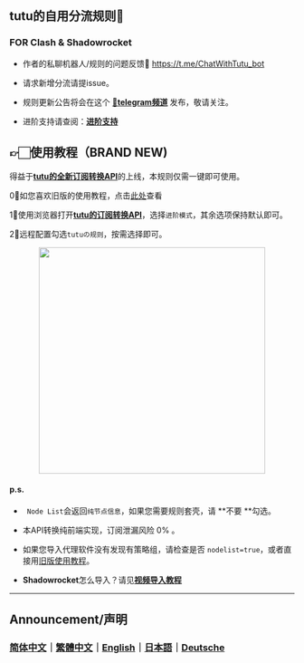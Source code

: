 ## tutu的自用分流规则🤯

### FOR Clash & Shadowrocket

* 作者的私聊机器人/规则的问题反馈🤖️ https://t.me/ChatWithTutu_bot

* 请求新增分流请提issue。

* 规则更新公告将会在这个 [**🌟telegram频道**](https://t.me/hututu00) 发布，敬请关注。
* 进阶支持请查阅：[**进阶支持**](https://github.com/bunizao/TutuBetterRules#-extra-support%E8%BF%9B%E9%98%B6%E6%94%AF%E6%8C%81)

## 👉🏻使用教程（BRAND NEW)

得益于[**tutu的全新订阅转换API**](https://sub.tutu.asia)的上线，本规则仅需一键即可使用。

0⃣️如您喜欢旧版的使用教程，点击[此处](https://github.com/bunizao/TutuBetterRules/blob/tutu/Clash/mds/README_old.md)查看

1⃣️使用浏览器打开[**tutu的订阅转换API**](https://sub.tutu.asia)，选择`进阶模式`，其余选项保持默认即可。

2⃣️远程配置勾选`tutuの规则`，按需选择即可。

<p align="center">
<img src="https://raw.githubusercontent.com/bunizao/TutuBetterRules/tutu/Clash/imgs/%E6%88%AA%E5%B1%8F2022-08-29%20%E4%B8%8B%E5%8D%8811.32.09.png" width="400"></img>



#### p.s.

* ` Node List`会返回`纯节点信息`，如果您需要规则套壳，请 **不要 **勾选。

* 本API转换纯前端实现，订阅泄漏风险 0% 。
* 如果您导入代理软件没有发现有策略组，请检查是否 `nodelist=true`，或者直接用[旧版使用教程](https://github.com/bunizao/TutuBetterRules/blob/tutu/Clash/mds/README_old.md)。
* **Shadowrocket**怎么导入？请见[**视频导入教程**](https://t.me/hututu00/169)

---

## Announcement/声明

### [简体中文](https://github.com/bunizao/TutuBetterRules/blob/tutu/Announcement/Announcement_SimplifiedChinese.md)｜[繁體中文](https://github.com/bunizao/TutuBetterRules/blob/tutu/Announcement/Announcement_TradiationalChinese.md)｜[English](https://github.com/bunizao/TutuBetterRules/blob/tutu/Announcement/Announcement_English.md)｜[日本語](https://github.com/bunizao/TutuBetterRules/blob/tutu/Announcement/Announcement_Japanese.md)｜[Deutsche](https://github.com/bunizao/TutuBetterRules/blob/tutu/Announcement/Announcement_German.md)

​     
      
     
